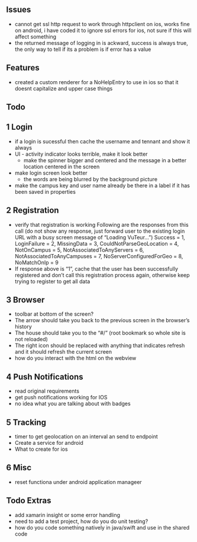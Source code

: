 ﻿## Issues

* cannot get ssl http request to work through httpclient on ios, works fine on android, i have coded it to ignore ssl errors for ios, not sure if this will affect something
* the returned message of logging in is ackward, success is always true, the only way to tell if its a problem is if error has a value




## Features
* created a custom renderer for a NoHelpEntry to use in ios so that it doesnt capitalize and upper case things




## Todo

## 1 Login
* if a login is sucessful then cache the username and tennant and show it always
* UI - activity indicator looks terrible, make it look better
  * make the spinner bigger and centered and the message in a better location centered in the screen
* make login screen look better
  * the words are being blurred by the background picture
* make the campus key and user name already be there in a label if it has been saved in properties


## 2 Registration
* verify that registration is working
Following are the responses from this call (do not show any response, just forward user
to the existing login URL with a busy screen message of “Loading VuTeur…”)
Success = 1,
LoginFailure = 2,
MissingData = 3,
CouldNotParseGeoLocation = 4,
NotOnCampus = 5,
NotAssociatedToAnyServers = 6,
NotAssociatedToAnyCampuses = 7,
NoServerConfiguredForGeo = 8,
NoMatchOnIp = 9
* If response above is “1”, cache that the user has been successfully registered and don’t
call this registration process again, otherwise keep trying to register to get all data



## 3 Browser
* toolbar at bottom of the screen?
* The arrow should take you back to the previous screen in the browser’s history
* The house should take you to the “#/” (root bookmark so whole site is not reloaded)
* The right icon should be replaced with anything that indicates refresh and it should refresh the current screen
* how do you interact with the html on the webview

## 4 Push Notifications

* read original requirements
* get push notifications working for IOS
* no idea what you are talking about with badges


## 5 Tracking
*  timer to get geolocation on an interval an send to endpoint
*  Create a service for android
*  What to create for ios

## 6 Misc
* reset functiona under android application manageer




## Todo Extras
* add xamarin insight or some error handling
* need to add a test project, how do you do unit testing?
* how do you code something natively in java/swift and use in the shared code 